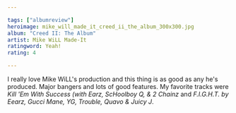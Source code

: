 ```yaml
---

tags: ["albumreview"]
heroimage: mike_will_made_it_creed_ii_the_album_300x300.jpg
album: "Creed II: The Album"
artist: Mike WiLL Made-It
ratingword: Yeah!
rating: 4

---
```


I really love Mike WiLL's production and this thing is as good as any he's produced. Major bangers and lots of good features. My favorite tracks were *Kill 'Em With Success (with Earz, ScHoolboy Q, &amp; 2 Chainz* and *F.I.G.H.T. by Eearz, Gucci Mane, YG, Trouble, Quavo & Juicy J*.
